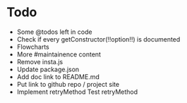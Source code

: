 # Todo

* Some @todos left in code
* Check if every getConstructor(!!option!!) is documented
* Flowcharts
* More #maintainence content
* Remove insta.js
* Update package.json
* Add doc link to README.md
* Put link to github repo / project site
* Implement retryMethod Test retryMethod